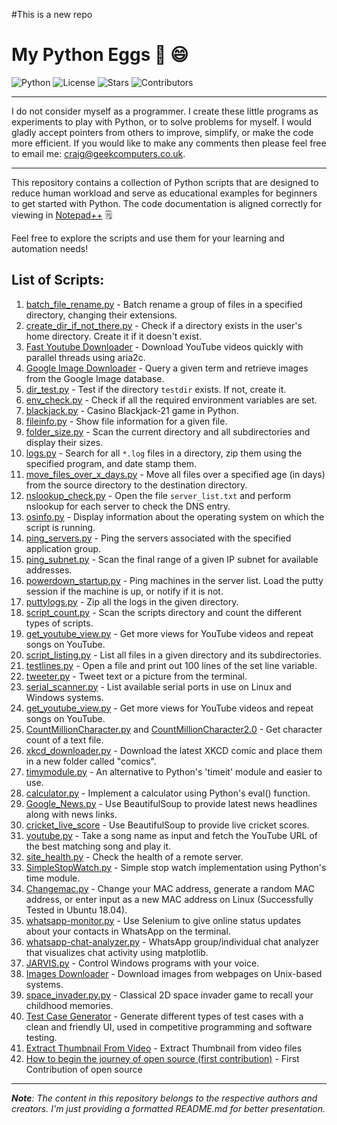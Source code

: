 #This is a new repo
# My Python Eggs 🐍 😄


![Python](https://img.shields.io/badge/python-3.11-blue)
![License](https://img.shields.io/github/license/geekcomputers/Python)
![Stars](https://img.shields.io/github/stars/geekcomputers/Python?style=social)
![Contributors](https://img.shields.io/github/contributors/geekcomputers/Python)
<hr>

I do not consider myself as a programmer. I create these little programs as experiments to play with Python, or to solve problems for myself. I would gladly accept pointers from others to improve, simplify, or make the code more efficient. If you would like to make any comments then please feel free to email me: craig@geekcomputers.co.uk.

<hr>

This repository contains a collection of Python scripts that are designed to reduce human workload and serve as educational examples for beginners to get started with Python. The code documentation is aligned correctly for viewing in [Notepad++](https://notepad-plus-plus.org/) :spiral_notepad:

Feel free to explore the scripts and use them for your learning and automation needs!

## List of Scripts:

1. [batch_file_rename.py](https://github.com/geekcomputers/Python/blob/master/batch_file_rename.py) - Batch rename a group of files in a specified directory, changing their extensions.
2. [create_dir_if_not_there.py](https://github.com/geekcomputers/Python/blob/master/create_dir_if_not_there.py) - Check if a directory exists in the user's home directory. Create it if it doesn't exist.
3. [Fast Youtube Downloader](https://github.com/geekcomputers/Python/blob/master/youtubedownloader.py) - Download YouTube videos quickly with parallel threads using aria2c.
4. [Google Image Downloader](https://github.com/geekcomputers/Python/tree/master/Google_Image_Downloader) - Query a given term and retrieve images from the Google Image database.
5. [dir_test.py](https://github.com/geekcomputers/Python/blob/master/dir_test.py) - Test if the directory `testdir` exists. If not, create it.
6. [env_check.py](https://github.com/geekcomputers/Python/blob/master/env_check.py) - Check if all the required environment variables are set.
7. [blackjack.py](https://github.com/Ratna04priya/Python/blob/master/BlackJack_game/blackjack.py) - Casino Blackjack-21 game in Python.
8. [fileinfo.py](https://github.com/geekcomputers/Python/blob/master/fileinfo.py) - Show file information for a given file.
9. [folder_size.py](https://github.com/geekcomputers/Python/blob/master/folder_size.py) - Scan the current directory and all subdirectories and display their sizes.
10. [logs.py](https://github.com/geekcomputers/Python/blob/master/logs.py) - Search for all `*.log` files in a directory, zip them using the specified program, and date stamp them.
11. [move_files_over_x_days.py](https://github.com/geekcomputers/Python/blob/master/move_files_over_x_days.py) - Move all files over a specified age (in days) from the source directory to the destination directory.
12. [nslookup_check.py](https://github.com/geekcomputers/Python/blob/master/nslookup_check.py) - Open the file `server_list.txt` and perform nslookup for each server to check the DNS entry.
13. [osinfo.py](https://github.com/geekcomputers/Python/blob/master/osinfo.py) - Display information about the operating system on which the script is running.
14. [ping_servers.py](https://github.com/geekcomputers/Python/blob/master/ping_servers.py) - Ping the servers associated with the specified application group.
15. [ping_subnet.py](https://github.com/geekcomputers/Python/blob/master/ping_subnet.py) - Scan the final range of a given IP subnet for available addresses.
16. [powerdown_startup.py](https://github.com/geekcomputers/Python/blob/master/powerdown_startup.py) - Ping machines in the server list. Load the putty session if the machine is up, or notify if it is not.
17. [puttylogs.py](https://github.com/geekcomputers/Python/blob/master/puttylogs.py) - Zip all the logs in the given directory.
18. [script_count.py](https://github.com/geekcomputers/Python/blob/master/script_count.py) - Scan the scripts directory and count the different types of scripts.
19. [get_youtube_view.py](https://github.com/geekcomputers/Python/blob/master/get_youtube_view.py) - Get more views for YouTube videos and repeat songs on YouTube.
20. [script_listing.py](https://github.com/geekcomputers/Python/blob/master/script_listing.py) - List all files in a given directory and its subdirectories.
21. [testlines.py](https://github.com/geekcomputers/Python/blob/master/testlines.py) - Open a file and print out 100 lines of the set line variable.
22. [tweeter.py](https://github.com/geekcomputers/Python/blob/master/tweeter.py) - Tweet text or a picture from the terminal.
23. [serial_scanner.py](https://github.com/geekcomputers/Python/blob/master/serial_scanner.py) - List available serial ports in use on Linux and Windows systems.
24. [get_youtube_view.py](https://github.com/geekcomputers/Python/blob/master/get_youtube_view.py) - Get more views for YouTube videos and repeat songs on YouTube.
25. [CountMillionCharacter.py](https://github.com/geekcomputers/Python/blob/master/CountMillionCharacter.py) and [CountMillionCharacter2.0](https://github.com/geekcomputers/Python/blob/master/CountMillionCharacters-2.0.py) - Get character count of a text file.
26. [xkcd_downloader.py](https://github.com/geekcomputers/Python/blob/master/xkcd_downloader.py) - Download the latest XKCD comic and place them in a new folder called "comics".
27. [timymodule.py](https://github.com/geekcomputers/Python/blob/master/timymodule.py) - An alternative to Python's 'timeit' module and easier to use.
28. [calculator.py](https://github.com/geekcomputers/Python/blob/master/calculator.py) - Implement a calculator using Python's eval() function.
29. [Google_News.py](https://github.com/geekcomputers/Python/blob/master/Google_News.py) - Use BeautifulSoup to provide latest news headlines along with news links.
30. [cricket_live_score](https://github.com/geekcomputers/Python/blob/master/Cricket_score.py) - Use BeautifulSoup to provide live cricket scores.
31. [youtube.py](https://github.com/geekcomputers/Python/blob/master/youtube.py) - Take a song name as input and fetch the YouTube URL of the best matching song and play it.
32. [site_health.py](https://github.com/geekcomputers/Python/blob/master/site_health.py) - Check the health of a remote server.
33. [SimpleStopWatch.py](https://github.com/geekcomputers/Python/blob/master/SimpleStopWatch.py) - Simple stop watch implementation using Python's time module.
34. [Changemac.py](https://github.com/geekcomputers/Python/blob/master/changemac.py) - Change your MAC address, generate a random MAC address, or enter input as a new MAC address on Linux (Successfully Tested in Ubuntu 18.04).
35. [whatsapp-monitor.py](https://github.com/geekcomputers/Python/blob/master/whatsapp-monitor.py) - Use Selenium to give online status updates about your contacts in WhatsApp on the terminal.
36. [whatsapp-chat-analyzer.py](https://github.com/subahanii/whatsapp-Chat-Analyzer) - WhatsApp group/individual chat analyzer that visualizes chat activity using matplotlib.
37. [JARVIS.py](https://git.io/fjH8m) - Control Windows programs with your voice.
38. [Images Downloader](https://git.io/JvnJh) - Download images from webpages on Unix-based systems.
39. [space_invader.py.py](https://github.com/meezan-mallick/space_invader_game) - Classical 2D space invader game to recall your childhood memories.
40. [Test Case Generator](https://github.com/Tanmay-901/test-case-generator/blob/master/test_case.py) - Generate different types of test cases with a clean and friendly UI, used in competitive programming and software testing.
41. [Extract Thumbnail From Video](https://github.com/geekcomputers/Python/tree/ExtractThumbnailFromVideo) - Extract Thumbnail from video files
42. [How to begin the journey of open source (first contribution)](https://www.youtube.com/watch?v=v2X51AVgl3o) - First Contribution of open source
<hr>

_**Note**: The content in this repository belongs to the respective authors and creators. I'm just providing a formatted README.md for better presentation._
